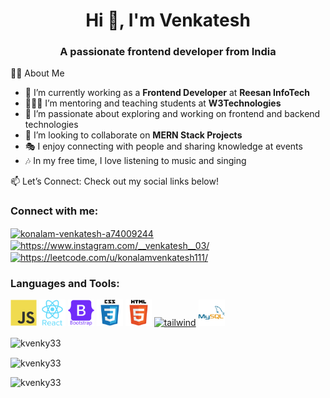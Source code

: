 <h1 align="center">Hi 👋, I'm Venkatesh</h1>
<h3 align="center">A passionate frontend developer from India</h3>

👩‍💻 About Me

- 🔭 I’m currently working as a **Frontend Developer** at **Reesan InfoTech**
- 👨🏻‍🏫 I’m mentoring and teaching students at **W3Technologies**
- 🧭 I’m passionate about exploring and working on frontend and backend technologies
- 👯 I’m looking to collaborate on **MERN Stack Projects**
- 🎭 I enjoy connecting with people and sharing knowledge at events
- 🎶 In my free time, I love listening to music and singing
  
📫 Let’s Connect: Check out my social links below!

<h3 align="left">Connect with me:</h3>
<p align="left">
<a href="https://linkedin.com/in/konalam-venkatesh-a74009244" target="blank"><img align="center" src="https://raw.githubusercontent.com/rahuldkjain/github-profile-readme-generator/master/src/images/icons/Social/linked-in-alt.svg" alt="konalam-venkatesh-a74009244" height="30" width="40" /></a>
<a href="https://instagram.com/https://www.instagram.com/__venkatesh__03/" target="blank"><img align="center" src="https://raw.githubusercontent.com/rahuldkjain/github-profile-readme-generator/master/src/images/icons/Social/instagram.svg" alt="https://www.instagram.com/__venkatesh__03/" height="30" width="40" /></a>
<a href="https://www.leetcode.com/https://leetcode.com/u/konalamvenkatesh111/" target="blank"><img align="center" src="https://raw.githubusercontent.com/rahuldkjain/github-profile-readme-generator/master/src/images/icons/Social/leet-code.svg" alt="https://leetcode.com/u/konalamvenkatesh111/" height="30" width="40" /></a>
</p>

<h3 align="left">Languages and Tools:</h3>
<p><a target="_blank" href="https://raw.githubusercontent.com/devicons/devicon/master/icons/javascript/javascript-original.svg" style="display: inline-block;"><img src="https://raw.githubusercontent.com/devicons/devicon/master/icons/javascript/javascript-original.svg" alt="javascript" width="42" height="42" /></a>
<a target="_blank" href="https://raw.githubusercontent.com/devicons/devicon/master/icons/react/react-original-wordmark.svg" style="display: inline-block;"><img src="https://raw.githubusercontent.com/devicons/devicon/master/icons/react/react-original-wordmark.svg" alt="react" width="42" height="42" /></a>
<a target="_blank" href="https://raw.githubusercontent.com/devicons/devicon/master/icons/bootstrap/bootstrap-plain-wordmark.svg" style="display: inline-block;"><img src="https://raw.githubusercontent.com/devicons/devicon/master/icons/bootstrap/bootstrap-plain-wordmark.svg" alt="bootstrap" width="42" height="42" /></a>
<a target="_blank" href="https://raw.githubusercontent.com/devicons/devicon/master/icons/css3/css3-original-wordmark.svg" style="display: inline-block;"><img src="https://raw.githubusercontent.com/devicons/devicon/master/icons/css3/css3-original-wordmark.svg" alt="css3" width="42" height="42" /></a>
<a target="_blank" href="https://raw.githubusercontent.com/devicons/devicon/master/icons/html5/html5-original-wordmark.svg" style="display: inline-block;"><img src="https://raw.githubusercontent.com/devicons/devicon/master/icons/html5/html5-original-wordmark.svg" alt="html5" width="42" height="42" /></a>
<a target="_blank" href="https://www.vectorlogo.zone/logos/tailwindcss/tailwindcss-icon.svg" style="display: inline-block;"><img src="https://www.vectorlogo.zone/logos/tailwindcss/tailwindcss-icon.svg" alt="tailwind" width="42" height="42" /></a>
<a target="_blank" href="https://raw.githubusercontent.com/devicons/devicon/master/icons/mysql/mysql-original-wordmark.svg" style="display: inline-block;"><img src="https://raw.githubusercontent.com/devicons/devicon/master/icons/mysql/mysql-original-wordmark.svg" alt="mysql" width="42" height="42" /></a></p>
<p><img align="center" src="https://github-readme-stats.vercel.app/api?username=kvenky33&show_icons=true&locale=en" alt="kvenky33" /></p>
<p><img align="center" src="https://github-readme-streak-stats.herokuapp.com/?user=kvenky33&" alt="kvenky33" /></p>
<p><img src="https://github-readme-stats.vercel.app/api/top-langs?username=kvenky33&show_icons=true&locale=en&layout=compact" alt="kvenky33" /></p>
